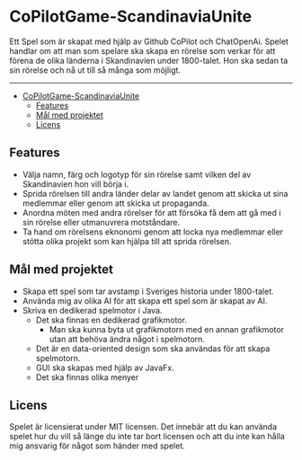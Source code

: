 # CoPilotGame-ScandinaviaUnite
Ett Spel som är skapat med hjälp av Github CoPilot och ChatOpenAi. Spelet handlar om att man som spelare ska skapa en rörelse som verkar för att förena de olika länderna i Skandinavien under 1800-talet. Hon ska sedan ta sin rörelse och nå ut till så många som möjligt.

---

- [CoPilotGame-ScandinaviaUnite](#copilotgame-scandinaviaunite)
  - [Features](#features)
  - [Mål med projektet](#mål-med-projektet)
  - [Licens](#licens)


## Features
* Välja namn, färg och logotyp för sin rörelse samt vilken del av Skandinavien hon vill börja i.
* Sprida rörelsen till andra länder delar av landet genom att skicka ut sina medlemmar eller genom att skicka ut propaganda.
* Anordna möten med andra rörelser för att försöka få dem att gå med i sin rörelse eller utmanuvrera motståndare.
* Ta hand om rörelsens eknonomi genom att locka nya medlemmar eller stötta olika projekt som kan hjälpa till att sprida rörelsen.

## Mål med projektet
* Skapa ett spel som tar avstamp i Sveriges historia under 1800-talet.
* Använda mig av olika AI för att skapa ett spel som är skapat av AI.
* Skriva en dedikerad spelmotor i Java.
  * Det ska finnas en dedikerad grafikmotor.
    * Man ska kunna byta ut grafikmotorn med en annan grafikmotor utan att behöva ändra något i spelmotorn.
  * Det är en data-oriented design som ska användas för att skapa spelmotorn.
  * GUI ska skapas med hjälp av JavaFx.
  * Det ska finnas olika menyer


## Licens
Spelet är licensierat under MIT licensen. Det innebär att du kan använda spelet hur du vill så länge du inte tar bort licensen och att du inte kan hålla mig ansvarig för något som händer med spelet.

